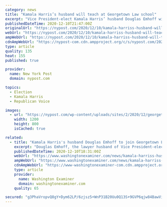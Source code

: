 ```yaml
---
category: news
title: "Kamala Harris’s husband will teach at Georgetown Law school"
excerpt: "Vice President-elect Kamala Harris’ husband Douglas Emhoff will join the staff of Georgetown University’s law school next month. Emhoff, 56, will be the first non-female and first Jewish ..."
publishedDateTime: 2020-12-10T21:47:00Z
originalUrl: "https://nypost.com/2020/12/10/kamala-harriss-husband-will-teach-at-georgetown-law-school/"
webUrl: "https://nypost.com/2020/12/10/kamala-harriss-husband-will-teach-at-georgetown-law-school/"
ampWebUrl: "https://nypost.com/2020/12/10/kamala-harriss-husband-will-teach-at-georgetown-law-school/amp/"
cdnAmpWebUrl: "https://nypost-com.cdn.ampproject.org/c/s/nypost.com/2020/12/10/kamala-harriss-husband-will-teach-at-georgetown-law-school/amp/"
type: article
quality: 135
heat: 155
published: true

provider:
  name: New York Post
  domain: nypost.com

topics:
  - Election
  - Kamala Harris
  - Republican Voice

images:
  - url: "https://nypost.com/wp-content/uploads/sites/2/2020/12/georgetown-law1.jpg?quality=90&strip=all&w=1200"
    width: 1200
    height: 800
    isCached: true

related:
  - title: "Kamala Harris's husband Douglas Emhoff to join Georgetown Law faculty"
    excerpt: "Douglas Emhoff, the lawyer husband of Vice President-elect Kamala Harris, won't be idle as the country's first second gentleman."
    publishedDateTime: 2020-12-10T18:31:00Z
    webUrl: "https://www.washingtonexaminer.com/news/kamala-harriss-husband-douglas-emhoff-to-join-georgetown-law-faculty"
    ampWebUrl: "https://www.washingtonexaminer.com/news/kamala-harriss-husband-douglas-emhoff-to-join-georgetown-law-faculty?_amp=true"
    cdnAmpWebUrl: "https://www-washingtonexaminer-com.cdn.ampproject.org/c/s/www.washingtonexaminer.com/news/kamala-harriss-husband-douglas-emhoff-to-join-georgetown-law-faculty?_amp=true"
    type: article
    provider:
      name: Washington Examiner
      domain: washingtonexaminer.com
    quality: 65

secured: "g3PhaVropvQ8gY+Dym62LP/6zjsz5+WnP31B20Uu0Q13S+9GVP6qjw84BawViAfaARUpNjs6QKq0aRBhCAtayHOkGaZ/PgXs4ROMcy5m4EwEQbdO4AUmFkBPRgHREKbypWlVscSS0oU1SecET0661JMQkpxyl5ZHhqphXSXY7+GQffcb0HU+xkFmsyUhx5hi5urjwyDIr48chPXvCrPuVVNt/5yBePMsUk3DzMJqykEyS9TlsRCo+ATDI6hut3pf9M9gyQSRfsxvSwfMic+VbRi6oiJz6R93D9fimTVndRTWcYHus4dnmdsLYCzBTUhgeb8QJBYvQun8+w9WRlWKrNoIG0uHZjF0R682XhofqXM=;PFRSDlwlmNJX8spbu+Oqtg=="
---
```


